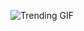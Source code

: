 
<!-- GIF_SECTION -->
![Trending GIF](https://media0.giphy.com/media/v1.Y2lkPThiYjIxNzcyOTM4OHJpOTRmMXNsdTV3dDFocnNwZmloaWNnM2N0aTlhaDV1MzNkaSZlcD12MV9naWZzX3NlYXJjaCZjdD1n/3ohs7WnQtnXbXOOrO8/giphy.gif)
<!-- END_GIF_SECTION -->

